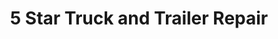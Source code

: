 ---
title: "5 Star Truck and Trailer Repair"
url: /fort-morgan/5-star-truck-and-trailer-repair/
shop: Autowerkstatt
---